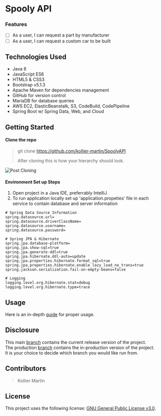 # Spooly API

### Features
- [ ] As a user, I can request a part by manufacturer
- [ ] As a user, I can request a custom car to be built

## Technologies Used
* Java 8 
* JavaScript ES6
* HTML5 & CSS3
* Bootstrap v5.1.3
* Apache Maven for dependencies management
* GitHub for version control
* MariaDB for database queries
* AWS EC2, ElasticBeanstalk, S3, CodeBuild, CodePipeline
* Spring Boot w/ Spring Data, Web, and Cloud

## Getting Started

#### Clone the repo
> git clone https://github.com/kollier-martin/SpoolyAPI
> 
> After cloning this is how your hierarchy should look.

![Post Cloning]()

#### Environment Set up Steps
1. Open project in a Java IDE, preferrably IntelliJ
2. To run application locally set up 'application.propeties' file in each service to contain database and server information
  ```properties
  # Spring Data Source Information
  spring.datasource.url=
  spring.datasource.driverClassName=
  spring.datasource.username=
  spring.datasource.password=

  # Spring JPA & Hibernate
  spring.jpa.database-platform=
  spring.jpa.show-sql=true
  spring.jpa.generate-ddl=true
  spring.jpa.hibernate.ddl-auto=update
  spring.jpa.properties.hibernate.format_sql=true
  spring.jpa.properties.hibernate.enable_lazy_load_no_trans=true
  spring.jackson.serialization.fail-on-empty-beans=false

  # Logging
  logging.level.org.hibernate.stat=debug
  logging.level.org.hibernate.type=trace
```
## Usage
Here is an in-depth [guide]() for proper usage.

## Disclosure
This main [branch](kollier-martin/SpoolyAPI/master) contains the current release version of the project. <br />
The production [branch](kollier-martin/SpoolyAPI/production) contains the in-production version of the project. <br />
It is your choice to decide which branch you would like run from.

## Contributors

> Kollier Martin

## License

This project uses the following license: [GNU General Public License v3.0](LICENSE).

